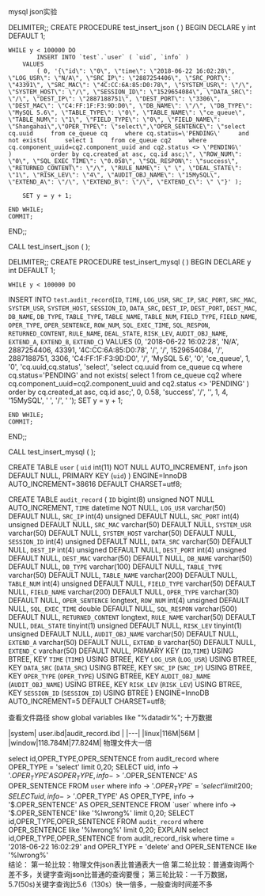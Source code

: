 mysql json实验

DELIMITER;;
CREATE PROCEDURE test_insert_json ( ) BEGIN
	DECLARE
		y int DEFAULT 1;

	WHILE y < 100000 DO
			INSERT INTO `test`.`user` ( `uid`, `info` )
		VALUES
			( 0, '{\"id\": \"0\", \"time\": \"2018-06-22 16:02:28\", \"LOG_USR\": \"N/A\", \"SRC_IP\": \"2887254406\", \"SRC_PORT\": \"43391\", \"SRC_MAC\": \"4C:CC:6A:85:D0:78\", \"SYSTEM_USR\": \"/\", \"SYSTEM_HOST\": \"/\", \"SESSION_ID\": \"1529654084\", \"DATA_SRC\": \"/\", \"DEST_IP\": \"2887188751\", \"DEST_PORT\": \"3306\", \"DEST_MAC\": \"C4:FF:1F:F3:9D:D0\", \"DB_NAME\": \"/\", \"DB_TYPE\": \"MySQL 5.6\", \"TABLE_TYPE\": \"0\", \"TABLE_NAME\": \"ce_queue\", \"TABLE_NUM\": \"1\", \"FIELD_TYPE\": \"0\", \"FIELD_NAME\": \"Shangahai\",\"OPER_TYPE\": \"select\",\"OPER_SENTENCE\": \"select cq.uuid     from ce_queue cq     where cq.status=\'PENDING\'     and not exists(     select 1     from ce_queue cq2     where cq.component_uuid=cq2.component_uuid and cq2.status <> \'PENDING\'     )           order by cq.created_at asc, cq.id asc;\", \"ROW_NUM\": \"0\", \"SQL_EXEC_TIME\": \"0.058\", \"SQL_RESPON\": \"success\", \"RETURNED_CONTENT\": \"/\", \"RULE_NAME\": \" \", \"DEAL_STATE\": \"1\", \"RISK_LEV\": \"4\", \"AUDIT_OBJ_NAME\": \"15MySQL\", \"EXTEND_A\": \"/\", \"EXTEND_B\": \"/\", \"EXTEND_C\": \" \"}' );
		
		SET y = y + 1;
		
	END WHILE;
	COMMIT;
END;;

CALL test_insert_json ( );


DELIMITER;;
CREATE PROCEDURE test_insert_mysql ( ) BEGIN
	DECLARE
		y int DEFAULT 1;

	WHILE y < 100000 DO
INSERT INTO `test`.`audit_record`(`ID`, `TIME`, `LOG_USR`, `SRC_IP`, `SRC_PORT`, `SRC_MAC`, `SYSTEM_USR`, `SYSTEM_HOST`, `SESSION_ID`, `DATA_SRC`, `DEST_IP`, `DEST_PORT`, `DEST_MAC`, `DB_NAME`, `DB_TYPE`, `TABLE_TYPE`, `TABLE_NAME`, `TABLE_NUM`, `FIELD_TYPE`, `FIELD_NAME`, `OPER_TYPE`, `OPER_SENTENCE`, `ROW_NUM`, `SQL_EXEC_TIME`, `SQL_RESPON`, `RETURNED_CONTENT`, `RULE_NAME`, `DEAL_STATE`, `RISK_LEV`, `AUDIT_OBJ_NAME`, `EXTEND_A`, `EXTEND_B`, `EXTEND_C`) VALUES (0, '2018-06-22 16:02:28', 'N/A', 2887254406, 43391, '4C:CC:6A:85:D0:78', '/', '/', 1529654084, '/', 2887188751, 3306, 'C4:FF:1F:F3:9D:D0', '/', 'MySQL 5.6', '0', 'ce_queue', 1, '0', 'cq.uuid,cq.status', 'select', 'select cq.uuid     from ce_queue cq     where cq.status=\'PENDING\'     and not exists(     select 1     from ce_queue cq2     where cq.component_uuid=cq2.component_uuid and cq2.status <> \'PENDING\'     )           order by cq.created_at asc, cq.id asc;', 0, 0.58, 'success', '/', '', 1, 4, '15MySQL', ' ', '/', ' ');
		SET y = y + 1;
		
	END WHILE;
	COMMIT;
END;;

CALL test_insert_mysql ( );

CREATE TABLE `user` (
  `uid` int(11) NOT NULL AUTO_INCREMENT,
  `info` json DEFAULT NULL,
  PRIMARY KEY (`uid`)
) ENGINE=InnoDB AUTO_INCREMENT=38616 DEFAULT CHARSET=utf8;

CREATE TABLE `audit_record` (
  `ID` bigint(8) unsigned NOT NULL AUTO_INCREMENT,
  `TIME` datetime NOT NULL,
  `LOG_USR` varchar(50) DEFAULT NULL,
  `SRC_IP` int(4) unsigned DEFAULT NULL,
  `SRC_PORT` int(4) unsigned DEFAULT NULL,
  `SRC_MAC` varchar(50) DEFAULT NULL,
  `SYSTEM_USR` varchar(50) DEFAULT NULL,
  `SYSTEM_HOST` varchar(50) DEFAULT NULL,
  `SESSION_ID` int(4) unsigned DEFAULT NULL,
  `DATA_SRC` varchar(50) DEFAULT NULL,
  `DEST_IP` int(4) unsigned DEFAULT NULL,
  `DEST_PORT` int(4) unsigned DEFAULT NULL,
  `DEST_MAC` varchar(50) DEFAULT NULL,
  `DB_NAME` varchar(50) DEFAULT NULL,
  `DB_TYPE` varchar(100) DEFAULT NULL,
  `TABLE_TYPE` varchar(50) DEFAULT NULL,
  `TABLE_NAME` varchar(200) DEFAULT NULL,
  `TABLE_NUM` int(4) unsigned DEFAULT NULL,
  `FIELD_TYPE` varchar(50) DEFAULT NULL,
  `FIELD_NAME` varchar(200) DEFAULT NULL,
  `OPER_TYPE` varchar(30) DEFAULT NULL,
  `OPER_SENTENCE` longtext,
  `ROW_NUM` int(4) unsigned DEFAULT NULL,
  `SQL_EXEC_TIME` double DEFAULT NULL,
  `SQL_RESPON` varchar(500) DEFAULT NULL,
  `RETURNED_CONTENT` longtext,
  `RULE_NAME` varchar(50) DEFAULT NULL,
  `DEAL_STATE` tinyint(1) unsigned DEFAULT NULL,
  `RISK_LEV` tinyint(1) unsigned DEFAULT NULL,
  `AUDIT_OBJ_NAME` varchar(50) DEFAULT NULL,
  `EXTEND_A` varchar(50) DEFAULT NULL,
  `EXTEND_B` varchar(50) DEFAULT NULL,
  `EXTEND_C` varchar(50) DEFAULT NULL,
  PRIMARY KEY (`ID`,`TIME`) USING BTREE,
  KEY `TIME` (`TIME`) USING BTREE,
  KEY `LOG_USR` (`LOG_USR`) USING BTREE,
  KEY `DATA_SRC` (`DATA_SRC`) USING BTREE,
  KEY `SRC_IP` (`SRC_IP`) USING BTREE,
  KEY `OPER_TYPE` (`OPER_TYPE`) USING BTREE,
  KEY `AUDIT_OBJ_NAME` (`AUDIT_OBJ_NAME`) USING BTREE,
  KEY `RISK_LEV` (`RISK_LEV`) USING BTREE,
  KEY `SESSION_ID` (`SESSION_ID`) USING BTREE
) ENGINE=InnoDB AUTO_INCREMENT=5 DEFAULT CHARSET=utf8;

查看文件路径
show global variables like "%datadir%";
十万数据

|system| user.ibd|audit_record.ibd |
|---|
|linux|116M|56M |
|window|118.784M|77.824M|
 物理文件大一倍
 
select id,OPER_TYPE,OPER_SENTENCE  from audit_record  where  OPER_TYPE = 'select'  limit  0,20;
SELECT uid, info -> '$.OPER_TYPE' AS OPER_TYPE, info -> '$.OPER_SENTENCE' AS OPER_SENTENCE FROM `user` where info -> '$.OPER_TYPE' = 'select'  limit 200;
SELECT uid,info -> '$.OPER_TYPE' AS OPER_TYPE, info -> '$.OPER_SENTENCE' AS OPER_SENTENCE  FROM `user` where info -> '$.OPER_SENTENCE' like '%lwrong%'  limit 0,20;
SELECT id,OPER_TYPE,OPER_SENTENCE  FROM `audit_record` where  OPER_SENTENCE like '%lwrong%'  limit  0,20;
EXPLAIN select id,OPER_TYPE,OPER_SENTENCE  from audit_record_risk  where  time = '2018-06-22 16:02:29' and OPER_TYPE = 'delete' and OPER_SENTENCE like '%lwrong%'   
结论：
第一轮比较：物理文件json表比普通表大一倍
第二轮比较：普通查询两个差不多，关键字查询json比普通的查询要慢；
第三轮比较：一千万数据，5.7(50s)关键字查询比5.6（130s）快一倍多，一般查询时间差不多
